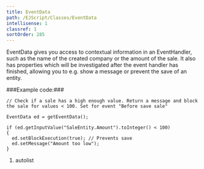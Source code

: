 ```yaml
---
title: EventData
path: /EJScript/Classes/EventData
intellisense: 1
classref: 1
sortOrder: 285
---
```



EventData gives you access to contextual information in an EventHandler, such as the name of the created company or the amount of the sale. It also has properties which will be investigated after the event handler has finished, allowing you to e.g. show a message or prevent the save of an entity.




###Example code:###


    // Check if a sale has a high enough value. Return a message and block the sale for values < 100. Set for event "Before save sale"
    
    EventData ed = getEventData();
    
    if (ed.getInputValue("SaleEntity.Amount").toInteger() < 100)
    {
      ed.setBlockExecution(true); // Prevents save
      ed.setMessage("Amount too low");
    }




1. autolist


